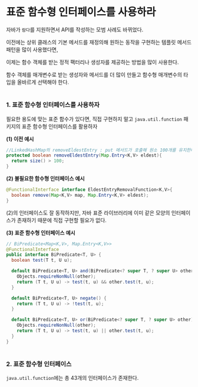 # 표준 함수형 인터페이스를 사용하라

자바가 `람다`를 지원하면서 API를 작성하는 모범 사례도 바뀌었다.

이전에는 상위 클래스의 기본 메서드를 재정의해 원하는 동작을 구현하는 템플릿 메서드 패턴을 많이 사용했다면,

이제는 함수 객체를 받는 정적 팩터리나 생성자를 제공하는 방법을 많이 사용한다.

함수 객체를 매개변수로 받는 생성자와 메서드를 더 많이 만들고 함수형 매개변수의 타입을 올바르게 선택해야 한다.

#
### 1. 표준 함수형 인터페이스를 사용하자

필요한 용도에 맞는 표준 함수가 있다면, 직접 구현하지 말고 `java.util.function` 패키지의 표준 함수형 인터페이스를 활용하자

__(1) 이전 예시__
```java
//LinkedHashMap의 removeEldestEntry : put 메서드가 호출해 원소 100개를 유지한다
protected boolean removeEldestEntry(Map.Entry<K,V> eldest){
  return size() > 100;
}
```

__(2) 불필요한 함수형 인터페이스 예시__
```java
@FunctionalInterface interface EldestEntryRemovalFunction<K,V>{
  boolean remove(Map<K,V> map, Map.Entry<K,V> eldest);
}
```

(2)의 인터페이스도 잘 동작하지만, 자바 표준 라이브러리에 이미 같은 모양의 인터페이스가 존재하기 때문에 직접 구현할 필요가 없다.

__(3) 표준 함수형 인터페이스 예시__
```java
// BiPredicate<Map<K,V>, Map.Entry<K,V>>
@FunctionalInterface
public interface BiPredicate<T, U> {
  boolean test(T t, U u);

  default BiPredicate<T, U> and(BiPredicate<? super T, ? super U> other) {
    Objects.requireNonNull(other);
    return (T t, U u) -> test(t, u) && other.test(t, u);
  }

  default BiPredicate<T, U> negate() {
    return (T t, U u) -> !test(t, u);
  }

  default BiPredicate<T, U> or(BiPredicate<? super T, ? super U> other) {
    Objects.requireNonNull(other);
    return (T t, U u) -> test(t, u) || other.test(t, u);
  }
}
```

#
### 2. 표준 함수형 인터페이스
`java.util.function`에는 총 43개의 인터페이스가 존재한다.

